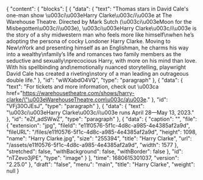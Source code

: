 {
  "content": {
    "blocks": [
      {
        "data": {
          "text": "Thomas stars in David Cale's one-man show \u003ci\u003eHarry Clarke\u003c/i\u003e at The Warehouse Theatre. Directed by Mark Sutch (\u003ci\u003eMoon for the Misbegotten\u003c/i\u003e), \u003ci\u003eHarry Clarke\u003c/i\u003e is the story of a shy midwestern man who feels more like himself\nwhen he’s adopting the persona of cocky Londoner Harry Clarke. Moving to New\nYork and presenting himself as an Englishman, he charms his way into a wealthy\nfamily’s life and romances two family members as the seductive and sexually\nprecocious Harry, with more on his mind than love. With his spellbinding and\nemotionally nuanced storytelling, playwright David Cale has created a riveting\nstory of a man leading an outrageous double life."
        },
        "id": "wWXabdO4VQ",
        "type": "paragraph"
      },
      {
        "data": {
          "text": "For tickets and more information, check out \u003ca href=\"https://warehousetheatre.com/shows/harry-clarke/\"\u003eWarehouseTheatre.com\u003c/a\u003e."
        },
        "id": "VFj30OJEsJ",
        "type": "paragraph"
      },
      {
        "data": {
          "text": "\u003ci\u003eHarry Clarke\u003c/i\u003e runs April 28—May 13, 2023."
        },
        "id": "eZf_adSWwZ",
        "type": "paragraph"
      },
      {
        "data": {
          "caption": "",
          "file": {
            "extension": "jpg",
            "fileId": "e11f0576-5f1c-4d8c-a985-4e4385af2a9d",
            "fileURL": "/files/e11f0576-5f1c-4d8c-a985-4e4385af2a9d",
            "height": 1098,
            "name": "Harry Clarke.jpg",
            "size": "255394",
            "title": "Harry Clarke",
            "url": "/assets/e11f0576-5f1c-4d8c-a985-4e4385af2a9d",
            "width": 1577
          },
          "stretched": false,
          "withBackground": false,
          "withBorder": false
        },
        "id": "nTZevo3jPE",
        "type": "image"
      }
    ],
    "time": 1680615301037,
    "version": "2.25.0"
  },
  "draft": "false",
  "menu": "main",
  "title": "Harry Clarke",
  "weight": null
}